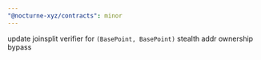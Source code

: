 ```yaml
---
"@nocturne-xyz/contracts": minor
---
```


update joinsplit verifier for `(BasePoint, BasePoint)` stealth addr ownership bypass
